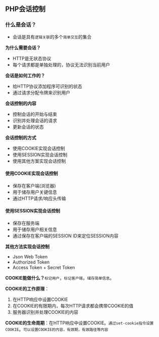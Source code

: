 ## PHP会话控制

### 什么是会话？

- 会话是具有`逻辑关联`的多个`简单交互`的集合

**为什么需要会话？**

- HTTP是无状态协议
- 每个请求都是单独处理的，协议无法识别当前用户

**会话是如何工作的？**

- 给HTTP协议添加程序可识别的状态
- 通过请求分配令牌来识别用户

**会话控制的内容**

- 控制会话的开始与结束
- 识别并处理会话的请求
- 更新会话的状态

**会话控制的方式**

- 使用COOKIE实现会话控制
- 使用SESSION实现会话控制
- 使用其他方案实现会话控制

#### 使用COOKIE实现会话控制

- 保存在客户端(浏览器)
- 用于储存用户关键信息
- 通过HTTP请求/响应头传输

#### 使用SESSION实现会话控制

- 保存在服务端
- 用于储存用户相关信息
- 通过保存在客户端的SESSION ID来定位SESSION内容

**其他方法实现会话控制**

- Json Web Token
- Authorized Token
- Access Token + Secret Token

**COOKIE能做什么？**`标记用户`，`标记客户端`，`储存简单信息`。

**COOKIE的工作原理**：

1. 在HTTP响应中设置COOKIE
2. 在COOKIE的有限期内，每次HTTP请求都会携带COOKIE的值
3. 服务器识别并处理COOKIE的内容

**COOKIE的生命周期**：在HTTP响应中设置COOKIE。`通过set-cookie指令设置COOKIE`。`可以设置COOKIE的内容，有效期，有效路径等内容`

